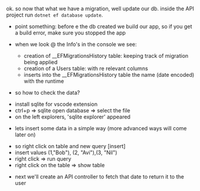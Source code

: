 ok. so now that what we have a migration, well update our db.
inside the API project run `dotnet ef database update`.
* point something: before e the db created we build our app, so if you get a build error, make  sure you stopped the app
* when we look @ the Info's in the console we see:
    - creation of __EFMigrationsHistory table: keeping track of migration being applied
    - creation of a Users table: with re relevant columns
    - inserts into the __EFMigrationsHistory table the name (date encoded) with the runtime

* so how to check the data?
 - install sqlite for vscode extension
 - ctrl+p => sqlite open database => select the file
 - on the left explorers, 'sqlite explorer' appeared

* lets insert some data in a simple way (more advanced ways will come later on)
 - so right click on table and new query [insert]
 -  insert values (1,"Bob"), (2, "Avi"),(3, "Nil")
 - right click => run query
 - right click on the table => show table

* next we'll create an API controller to fetch that date to return it to the user